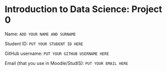 # Introduction to Data Science: Project 0

Name: `ADD YOUR NAME AND SURNAME`

Student ID: `PUT YOUR STUDENT ID HERE`

GitHub username: `PUT YOUR GITHUB USERNAME HERE`

Email (that you use in Moodle/StudIS): `PUT YOUR EMAIL HERE`
